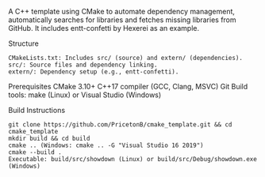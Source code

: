

A C++ template using CMake to automate dependency management, automatically searches for libraries and fetches missing libraries from GitHub. It includes entt-confetti by Hexerei as an example.


Structure

    CMakeLists.txt: Includes src/ (source) and extern/ (dependencies).
    src/: Source files and dependency linking.
    extern/: Dependency setup (e.g., entt-confetti).

Prerequisites
    CMake 3.10+
    C++17 compiler (GCC, Clang, MSVC)
    Git
    Build tools: make (Linux) or Visual Studio (Windows)

Build Instructions

    git clone https://github.com/PricetonB/cmake_template.git && cd cmake_template 
    mkdir build && cd build
    cmake .. (Windows: cmake .. -G "Visual Studio 16 2019")
    cmake --build .
    Executable: build/src/showdown (Linux) or build/src/Debug/showdown.exe (Windows)


